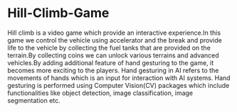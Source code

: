 # Hill-Climb-Game
Hill climb is a video game which provide an interactive experience.In this game we control the vehicle using accelerator and the break and provide life to the vehicle by collecting the fuel tanks that are provided on the terrain.By collecting coins we can unlock various terrains and advanced vehicles.By adding additional feature of hand gesturing to the game, it becomes more exciting to the players. Hand gesturing in AI refers to the movements of hands which is an input for interaction with AI systems. Hand gesturing is performed using Computer Vision(CV)  packages which include functionalities like object detection, image classification, image segmentation etc.
